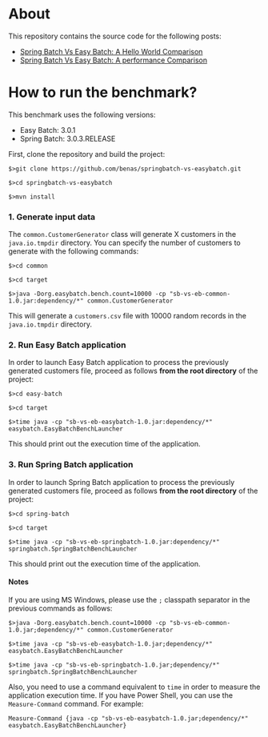 # About

This repository contains the source code for the following posts:

* [Spring Batch Vs Easy Batch: A Hello World Comparison](http://blog.mahmoud-benhassine.fr/2014/03/03/spring-batch-vs-easy-batch:-a-hello-world-comparison.html)
* [Spring Batch Vs Easy Batch: A performance Comparison](http://blog.mahmoud-benhassine.fr/2015/02/15/spring-batch-vs-easy-batch:-a-performance-comparison.html)

# How to run the benchmark?

This benchmark uses the following versions:

* Easy Batch: 3.0.1
* Spring Batch: 3.0.3.RELEASE

First, clone the repository and build the project:

`$>git clone https://github.com/benas/springbatch-vs-easybatch.git`

`$>cd springbatch-vs-easybatch`

`$>mvn install`

### 1. Generate input data

The `common.CustomerGenerator` class will generate X customers in the `java.io.tmpdir` directory. You can specify
the number of customers to generate with the following commands:

`$>cd common`

`$>cd target`

`$>java -Dorg.easybatch.bench.count=10000 -cp "sb-vs-eb-common-1.0.jar:dependency/*" common.CustomerGenerator`

This will generate a `customers.csv` file with 10000 random records in the `java.io.tmpdir` directory.

### 2. Run Easy Batch application

In order to launch Easy Batch application to process the previously generated customers file,
 proceed as follows **from the root directory** of the project:

`$>cd easy-batch`

`$>cd target`

`$>time java -cp "sb-vs-eb-easybatch-1.0.jar:dependency/*" easybatch.EasyBatchBenchLauncher`

This should print out the execution time of the application.

### 3. Run Spring Batch application

In order to launch Spring Batch application to process the previously generated customers file,
 proceed as follows **from the root directory** of the project:

`$>cd spring-batch`

`$>cd target`

`$>time java -cp "sb-vs-eb-springbatch-1.0.jar:dependency/*" springbatch.SpringBatchBenchLauncher`

This should print out the execution time of the application.

#### Notes

If you are using MS Windows, please use the `;` classpath separator in the previous commands as follows:

`$>java -Dorg.easybatch.bench.count=10000 -cp "sb-vs-eb-common-1.0.jar;dependency/*" common.CustomerGenerator`

`$>time java -cp "sb-vs-eb-easybatch-1.0.jar;dependency/*" easybatch.EasyBatchBenchLauncher`

`$>time java -cp "sb-vs-eb-springbatch-1.0.jar;dependency/*" springbatch.SpringBatchBenchLauncher`

Also, you need to use a command equivalent to `time` in order to measure the application execution time.
If you have Power Shell, you can use the `Measure-Command` command. For example:

`Measure-Command {java -cp "sb-vs-eb-easybatch-1.0.jar;dependency/*" easybatch.EasyBatchBenchLauncher}`